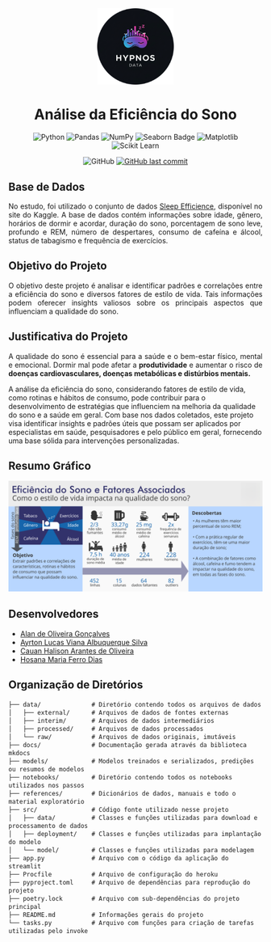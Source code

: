 <div align="center">
    <img src="logo_hypnos-data.png" alt="Logo PyCats" width= "30%">
</div>

<div align="center">

<h1> Análise da Eficiência do Sono </h1>

![Python](https://img.shields.io/badge/python-3670A0?style=for-the-badge&logo=python&logoColor=ffdd54)
![Pandas](https://img.shields.io/badge/pandas-%23150458.svg?style=for-the-badge&logo=pandas&logoColor=white)
![NumPy](https://img.shields.io/badge/numpy-%23013243.svg?style=for-the-badge&logo=numpy&logoColor=white)
![Seaborn Badge](https://img.shields.io/badge/seaborn-%2300A2C1.svg?style=for-the-badge&logo=seaborn&color=444876&logoColor=white)
![Matplotlib](https://img.shields.io/badge/Matplotlib-%CECECE.svg?style=for-the-badge&logo=Matplotlib&logoColor=black)
![Scikit Learn](https://img.shields.io/badge/scikit_learn-F7931E?style=for-the-badge&logo=scikit-learn&logoColor=white)

![GitHub](https://img.shields.io/github/license/Alan-oliveir/hypnos-data)
[![GitHub last commit](https://img.shields.io/github/last-commit/Alan-oliveir/hypnos-data)](https://github.com/Alan-oliveir/hypnos-data)

</div>

## Base de Dados
<p align="justify">No estudo, foi utilizado o conjunto de dados <a href="https://www.kaggle.com/datasets/equilibriumm/sleep-efficiency">Sleep Efficience</a>, disponível no site do Kaggle. A base de dados contém informações sobre idade, gênero, horários de dormir e acordar, duração do sono, porcentagem de sono leve, profundo e REM, número de despertares, consumo de cafeína e álcool, status de tabagismo e frequência de exercícios.</p>

## Objetivo do Projeto

<p align="justify"> O objetivo deste projeto é analisar e identificar padrões e correlações entre a eficiência do sono e diversos fatores de estilo de vida. Tais informações podem oferecer insights valiosos sobre os principais aspectos que influenciam a qualidade do sono.</p> 
    
## Justificativa do Projeto

<p align="justify"> A qualidade do sono é essencial para a saúde e o bem-estar físico, mental e emocional. Dormir mal pode afetar a <strong>produtividade</strong> e aumentar o risco de <strong>doenças cardiovasculares, doenças metabólicas e distúrbios mentais.</strong> 

A análise da eficiência do sono, considerando fatores de estilo de vida, como rotinas e hábitos de consumo, pode contribuir para o desenvolvimento de estratégias que influenciem na melhoria da qualidade do sono e a saúde em geral. Com base nos dados coletados, este projeto visa identificar insights e padrões úteis que possam ser aplicados por especialistas em saúde, pesquisadores e pelo público em geral, fornecendo uma base sólida para intervenções personalizadas.</p>

## Resumo Gráfico
<div align="center">
    <img src="resumo_grafico.png" alt="Resumo Gráfico">
</div>


## Desenvolvedores
 - [Alan de Oliveira Gonçalves](https://github.com/Alan-oliveir)
 - [Ayrton Lucas Viana Albuquerque Silva]()
 - [Cauan Halison Arantes de Oliveira]()
 - [Hosana Maria Ferro Dias]()
  
 ## Organização de Diretórios
 
```
├── data/              # Diretório contendo todos os arquivos de dados
│   ├── external/      # Arquivos de dados de fontes externas
│   ├── interim/       # Arquivos de dados intermediários
│   ├── processed/     # Arquivos de dados processados
│   └── raw/           # Arquivos de dados originais, imutáveis
├── docs/              # Documentação gerada através da biblioteca mkdocs
├── models/            # Modelos treinados e serializados, predições ou resumos de modelos
├── notebooks/         # Diretório contendo todos os notebooks utilizados nos passos
├── references/        # Dicionários de dados, manuais e todo o material exploratório
├── src/               # Código fonte utilizado nesse projeto
│   ├── data/          # Classes e funções utilizadas para download e processamento de dados
│   ├── deployment/    # Classes e funções utilizadas para implantação do modelo
│   └── model/         # Classes e funções utilizadas para modelagem
├── app.py             # Arquivo com o código da aplicação do streamlit
├── Procfile           # Arquivo de configuração do heroku
├── pyproject.toml     # Arquivo de dependências para reprodução do projeto
├── poetry.lock        # Arquivo com sub-dependências do projeto principal
├── README.md          # Informações gerais do projeto
└── tasks.py           # Arquivo com funções para criação de tarefas utilizadas pelo invoke
```
